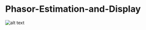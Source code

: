 # Phasor-Estimation-and-Display

![alt text](https://github.com/Aman4017/Phasor-Estimation-and-Display/assests/result.png)
